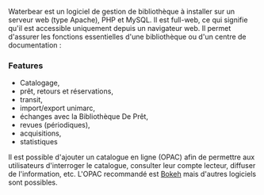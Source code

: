 Waterbear est un logiciel de gestion de bibliothèque à installer sur un serveur web (type Apache), PHP et MySQL. Il est full-web, ce qui signifie qu'il est accessible uniquement depuis un navigateur web. Il permet d'assurer les fonctions essentielles d'une bibliothèque ou d'un centre de documentation :

### Features

- Catalogage,
- prêt, retours et réservations,
- transit,
- import/export unimarc,
- échanges avec la Bibliothèque De Prêt,
- revues (périodiques),
- acquisitions,
- statistiques

Il est possible d'ajouter un catalogue en ligne (OPAC) afin de permettre aux utilisateurs d'interroger le catalogue, consulter leur compte lecteur, diffuser de l'information, etc.
L'OPAC recommandé est [Bokeh](https://www.bokeh-library-portal.org/) mais d'autres logiciels sont possibles.
